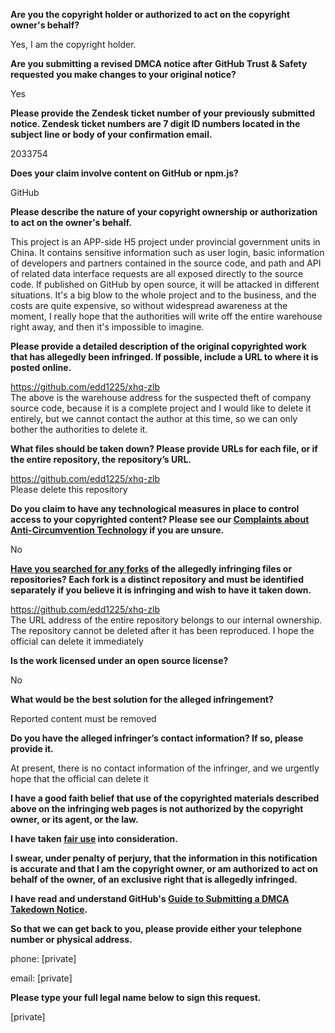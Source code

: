 **Are you the copyright holder or authorized to act on the copyright owner's behalf?**

Yes, I am the copyright holder.

**Are you submitting a revised DMCA notice after GitHub Trust & Safety requested you make changes to your original notice?**

Yes

**Please provide the Zendesk ticket number of your previously submitted notice. Zendesk ticket numbers are 7 digit ID numbers located in the subject line or body of your confirmation email.**

2033754

**Does your claim involve content on GitHub or npm.js?**

GitHub

**Please describe the nature of your copyright ownership or authorization to act on the owner's behalf.**

This project is an APP-side H5 project under provincial government units in China. It contains sensitive information such as user login, basic information of developers and partners contained in the source code, and path and API of related data interface requests are all exposed directly to the source code. If published on GitHub by open source, it will be attacked in different situations. It's a big blow to the whole project and to the business, and the costs are quite expensive, so without widespread awareness at the moment, I really hope that the authorities will write off the entire warehouse right away, and then it's impossible to imagine.

**Please provide a detailed description of the original copyrighted work that has allegedly been infringed. If possible, include a URL to where it is posted online.**

https://github.com/edd1225/xhq-zlb  
The above is the warehouse address for the suspected theft of company source code, because it is a complete project and I would like to delete it entirely, but we cannot contact the author at this time, so we can only bother the authorities to delete it.

**What files should be taken down? Please provide URLs for each file, or if the entire repository, the repository’s URL.**

https://github.com/edd1225/xhq-zlb  
Please delete this repository

**Do you claim to have any technological measures in place to control access to your copyrighted content? Please see our <a href="https://docs.github.com/articles/guide-to-submitting-a-dmca-takedown-notice#complaints-about-anti-circumvention-technology">Complaints about Anti-Circumvention Technology</a> if you are unsure.**

No

**<a href="https://docs.github.com/articles/dmca-takedown-policy#b-what-about-forks-or-whats-a-fork">Have you searched for any forks</a> of the allegedly infringing files or repositories? Each fork is a distinct repository and must be identified separately if you believe it is infringing and wish to have it taken down.**

https://github.com/edd1225/xhq-zlb  
The URL address of the entire repository belongs to our internal ownership. The repository cannot be deleted after it has been reproduced. I hope the official can delete it immediately

**Is the work licensed under an open source license?**

No

**What would be the best solution for the alleged infringement?**

Reported content must be removed

**Do you have the alleged infringer’s contact information? If so, please provide it.**

At present, there is no contact information of the infringer, and we urgently hope that the official can delete it

**I have a good faith belief that use of the copyrighted materials described above on the infringing web pages is not authorized by the copyright owner, or its agent, or the law.**

**I have taken <a href="https://www.lumendatabase.org/topics/22">fair use</a> into consideration.**

**I swear, under penalty of perjury, that the information in this notification is accurate and that I am the copyright owner, or am authorized to act on behalf of the owner, of an exclusive right that is allegedly infringed.**

**I have read and understand GitHub's <a href="https://docs.github.com/articles/guide-to-submitting-a-dmca-takedown-notice/">Guide to Submitting a DMCA Takedown Notice</a>.**

**So that we can get back to you, please provide either your telephone number or physical address.**

phone: [private]

email: [private]

**Please type your full legal name below to sign this request.**

[private]

